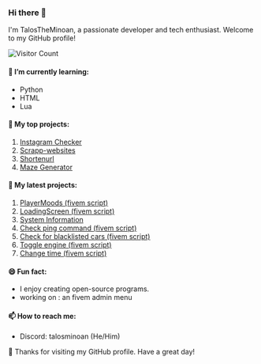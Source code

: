 ### Hi there 👋

I'm TalosTheMinoan, a passionate developer and tech enthusiast. Welcome to my GitHub profile!

![Visitor Count](https://profile-counter.glitch.me/TalosTheMinoan/count.svg)

#### 🌱 I’m currently learning:
- Python
- HTML
- Lua

#### 💼 My top projects:
1. [Instagram Checker](https://github.com/TalosTheMinoan/instagramchecker)
2. [Scrapp-websites](https://github.com/TalosTheMinoan/Scrapp-websites)
3. [Shortenurl](https://github.com/TalosTheMinoan/Shortenurl)
4. [Maze Generator](https://github.com/TalosTheMinoan/Random-maze-generator)

   
#### 💼 My latest projects:
1. [PlayerMoods (fivem script)](https://github.com/TalosTheMinoan/Playermood)
2. [LoadingScreen (fivem script)](https://github.com/TalosTheMinoan/LoadingScreen)
3. [System Information](https://github.com/TalosTheMinoan/System-Information)
4. [Check ping command (fivem script)](https://github.com/TalosTheMinoan/Check-ping)
5. [Check for blacklisted cars (fivem script)](https://github.com/TalosTheMinoan/Blacklist-Vehicles)
6. [Toggle engine (fivem script)](https://github.com/TalosTheMinoan/Toggle-engine)
7. [Change time (fivem script)](https://github.com/TalosTheMinoan/Change-time)

#### 😄 Fun fact:
- I enjoy creating open-source programs.
- working on : an fivem admin menu

#### 📫 How to reach me:
- Discord: talosminoan (He/Him)

🎉 Thanks for visiting my GitHub profile. Have a great day!
